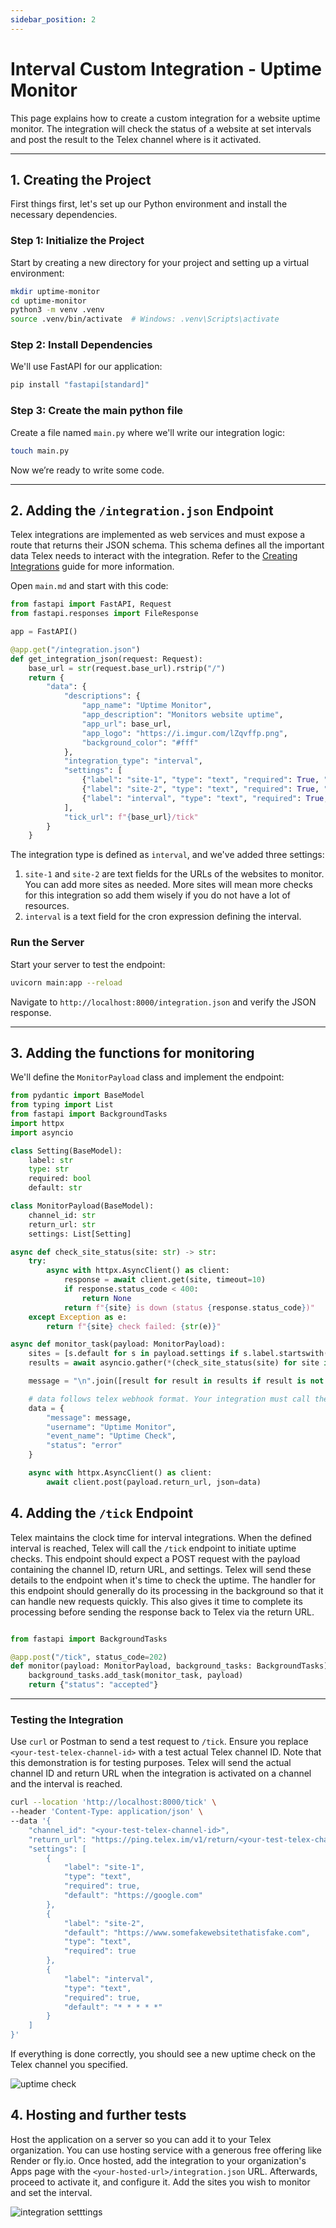 ```yaml
---
sidebar_position: 2
---
```


# Interval Custom Integration - Uptime Monitor

This page explains how to create a custom integration for a website uptime monitor. The integration will check the status of a website at set intervals and post the result to the Telex channel where is it activated.

---

## 1. Creating the Project

First things first, let's set up our Python environment and install the necessary dependencies.

### Step 1: Initialize the Project

Start by creating a new directory for your project and setting up a virtual environment:

```bash
mkdir uptime-monitor
cd uptime-monitor
python3 -m venv .venv
source .venv/bin/activate  # Windows: .venv\Scripts\activate
```

### Step 2: Install Dependencies

We'll use FastAPI for our application:

```bash
pip install "fastapi[standard]"
```

### Step 3: Create the main python file

Create a file named `main.py` where we'll write our integration logic:

```bash
touch main.py
```

Now we’re ready to write some code.

---

## 2. Adding the `/integration.json` Endpoint

Telex integrations are implemented as web services and must expose a route that returns their JSON schema. This schema defines all the important data Telex needs to interact with the integration. Refer to the [Creating Integrations](/docs/Integrations/creating_integration) guide for more information.

Open `main.md` and start with this code:

```python
from fastapi import FastAPI, Request
from fastapi.responses import FileResponse

app = FastAPI()

@app.get("/integration.json")
def get_integration_json(request: Request):
    base_url = str(request.base_url).rstrip("/")
    return {
        "data": {
            "descriptions": {
                "app_name": "Uptime Monitor",
                "app_description": "Monitors website uptime",
                "app_url": base_url,
                "app_logo": "https://i.imgur.com/lZqvffp.png",
                "background_color": "#fff"
            },
            "integration_type": "interval",
            "settings": [
                {"label": "site-1", "type": "text", "required": True, "default": ""},
                {"label": "site-2", "type": "text", "required": True, "default": ""},
                {"label": "interval", "type": "text", "required": True, "default": "* * * * *"}
            ],
            "tick_url": f"{base_url}/tick"
        }
    }
```

The integration type is defined as `interval`, and we've added three settings:

1. `site-1` and `site-2` are text fields for the URLs of the websites to monitor. You can add more sites as needed. More sites will mean more checks for this integration so add them wisely if you do not have a lot of resources.
2. `interval` is a text field for the cron expression defining the interval.

### Run the Server

Start your server to test the endpoint:

```bash
uvicorn main:app --reload
```

Navigate to `http://localhost:8000/integration.json` and verify the JSON response.

---

## 3. Adding the functions for monitoring

We'll define the `MonitorPayload` class and implement the endpoint:

```python
from pydantic import BaseModel
from typing import List
from fastapi import BackgroundTasks
import httpx
import asyncio

class Setting(BaseModel):
    label: str
    type: str
    required: bool
    default: str

class MonitorPayload(BaseModel):
    channel_id: str
    return_url: str
    settings: List[Setting]

async def check_site_status(site: str) -> str:
    try:
        async with httpx.AsyncClient() as client:
            response = await client.get(site, timeout=10)
            if response.status_code < 400:
                return None
            return f"{site} is down (status {response.status_code})"
    except Exception as e:
        return f"{site} check failed: {str(e)}"

async def monitor_task(payload: MonitorPayload):
    sites = [s.default for s in payload.settings if s.label.startswith("site")]
    results = await asyncio.gather(*(check_site_status(site) for site in sites))

    message = "\n".join([result for result in results if result is not None])

    # data follows telex webhook format. Your integration must call the return_url using this format
    data = {
        "message": message,
        "username": "Uptime Monitor",
        "event_name": "Uptime Check",
        "status": "error"
    }

    async with httpx.AsyncClient() as client:
        await client.post(payload.return_url, json=data)

```

## 4. Adding the `/tick` Endpoint

Telex maintains the clock time for interval integrations. When the defined interval is reached, Telex will call the `/tick` endpoint to initiate uptime checks. This endpoint should expect a POST request with the payload containing the channel ID, return URL, and settings. Telex will send these details to the endpoint when it's time to check the uptime. The handler for this endpoint should generally do its processing in the background so that it can handle new requests quickly. This also gives it time to complete its processing before sending the response back to Telex via the return URL.

```py

from fastapi import BackgroundTasks

@app.post("/tick", status_code=202)
def monitor(payload: MonitorPayload, background_tasks: BackgroundTasks):
    background_tasks.add_task(monitor_task, payload)
    return {"status": "accepted"}
```

---

### Testing the Integration

Use `curl` or Postman to send a test request to `/tick`. Ensure you replace `<your-test-telex-channel-id>` with a test actual Telex channel ID. Note that this demonstration is for testing purposes. Telex will send the actual channel ID and return URL when the integration is activated on a channel and the interval is reached.

```bash
curl --location 'http://localhost:8000/tick' \
--header 'Content-Type: application/json' \
--data '{
    "channel_id": "<your-test-telex-channel-id>",
    "return_url": "https://ping.telex.im/v1/return/<your-test-telex-channel-id>",
    "settings": [
        {
            "label": "site-1",
            "type": "text",
            "required": true,
            "default": "https://google.com"
        },
        {
            "label": "site-2",
            "default": "https://www.somefakewebsitethatisfake.com",
            "type": "text",
            "required": true
        },
        {
            "label": "interval",
            "type": "text",
            "required": true,
            "default": "* * * * *"
        }
    ]
}'
```

If everything is done correctly, you should see a new uptime check on the Telex channel you specified.

![uptime check](/img/integrations/uptime-check.png)

## 4. Hosting and further tests

Host the application on a server so you can add it to your Telex organization. You can use hosting service with a generous free offering like Render or fly.io. Once hosted, add the integration to your organization's Apps page with the `<your-hosted-url>/integration.json` URL. Afterwards, proceed to activate it, and configure it. Add the sites you wish to monitor and set the interval.

![integration setttings](/img/integrations/integration-settings.png)
